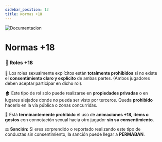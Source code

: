```yaml
---
sidebar_position: 13
title: Normas +18
---
```

![Documentacion]( /img/documentacion.gif ) 
# Normas +18

### 🔞 **Roles +18**
👤 Los roles sexualmente explícitos están **totalmente prohibidos** si no existe el **consentimiento claro y explícito** de ambas partes. (Ambos jugadores deben aceptar participar en dicho rol).

🏠 Este tipo de rol solo puede realizarse en **propiedades privadas** o en lugares alejados donde no pueda ser visto por terceros. Queda **prohibido** hacerlo en la vía pública o zonas concurridas.

🚫 Está **terminantemente prohibido** el uso de **animaciones +18, items o gestos** con connotación sexual hacia otro jugador **sin su consentimiento**.

⚖️ **Sanción:** Si eres sorprendido o reportado realizando este tipo de conductas sin consentimiento, la sanción puede llegar a **PERMABAN**.
